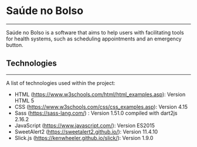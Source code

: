 # Saúde no Bolso

***

Saúde no Bolso is a software that aims to help users with facilitating tools for health systems, such as scheduling appointments and an emergency button.

## Technologies
***
A list of technologies used within the project:
* HTML (https://www.w3schools.com/html/html_examples.asp): Version HTML 5
* CSS (https://www.w3schools.com/css/css_examples.asp): Version 4.15
* Sass (https://sass-lang.com/) : Version 1.51.0 compiled with dart2js 2.16.2
* JavaScript (https://www.javascript.com/): Version ES2015
* SweetAlert2 (https://sweetalert2.github.io/): Version 11.4.10
* Slick.js (https://kenwheeler.github.io/slick/): Version 1.9.0